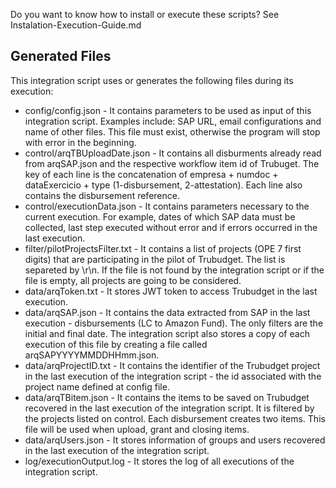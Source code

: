 Do you want to know how to install or execute these scripts? See Instalation-Execution-Guide.md


## Generated Files

This integration script uses or generates the following files during its execution:

* config/config.json - It contains parameters to be used as input of this integration script. Examples include: SAP URL, email configurations and name of other files. This file must exist, otherwise the program will stop with error in the beginning.
* control/arqTBUploadDate.json - It contains all disburments already read from arqSAP.json and the respective workflow item id of Trubuget. The key of each line is the concatenation of empresa + numdoc + dataExercicio + type (1-disbursement, 2-attestation). Each line also contains the disbursement reference.
* control/executionData.json - It contains parameters necessary to the current execution. For example, dates of which SAP data must be collected, last step executed without error and if errors occurred in the last execution. 
* filter/pilotProjectsFilter.txt - It contains a list of projects (OPE 7 first digits) that are participating in the pilot of Trubudget. The list is separeted by \r\n. If the file is not found by the integration script or if the file is empty, all projects are going to be considered. 
* data/arqToken.txt - It stores JWT token to access Trubudget in the last execution.
* data/arqSAP.json - It contains the data extracted from SAP in the last execution - disbursements (LC to Amazon Fund). The only filters are the initial and final date. The integration script also stores a copy of each execution of this file by creating a file called arqSAPYYYYMMDDHHmm.json.
* data/arqProjectID.txt - It contains the identifier of the Trubudget project in the last execution of the  integration script - the id associated with the project name defined at config file.
* data/arqTBitem.json - It contains the items to be saved on Trubudget recovered in the last execution of the integration script. It is filtered by the projects listed on control. Each disbursement creates two items. This file will be used when upload, grant and closing items.
* data/arqUsers.json - It stores information of groups and users recovered in the last execution of the integration script.
* log/executionOutput.log - It stores the log of all executions of the integration script. 
